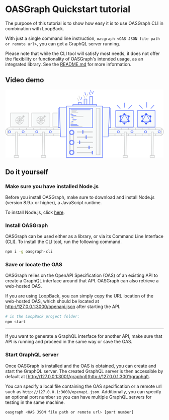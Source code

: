 # OASGraph Quickstart tutorial

The purpose of this tutorial is to show how easy it is to use OASGraph CLI in combination with LoopBack.

With just a single command line instruction, `oasgraph <OAS JSON file path or remote url>`, you can get a GraphQL server running.

Please note that while the CLI tool will satisfy most needs, it does not offer the flexibility or functionality of OASGraph's intended usage, as an integrated library. See the [README.md](../../README.md) for more information.

## Video demo

[![OASGraph](../conveyor_belt.png)](https://www.youtube.com/watch?v=KXUTmM6y-LM "Click here to watch!")

## Do it yourself

### Make sure you have installed Node.js

Before you install OASGraph, make sure to download and install Node.js (version 8.9.x or higher), a JavaScript runtime.

To install Node.js, click [here](https://nodejs.org/en/download/).

### Install OASGraph

OASGraph can be used either as a library, or via its Command Line Interface (CLI). To install the CLI tool, run the following command.

```sh
npm i -g oasgraph-cli
```

### Save or locate the OAS

OASGraph relies on the OpenAPI Specification (OAS) of an existing API to create a GraphQL interface around that API. OASGraph can also retrieve a web-hosted OAS.

If you are using LoopBack, you can simply copy the URL location of the web-hosted OAS, which should be located at http://127.0.0.1:3000/openapi.json after starting the API.

```sh
# in the LoopBack project folder:
npm start
```

***

If you want to generate a GraphQL interface for another API, make sure that API is running and proceed in the same way or save the OAS.

### Start GraphQL server

Once OASGraph is installed and the OAS is obtained, you can create and start the GraphQL server. The created GraphQL server is then accessible by default at [http://127.0.0.1:3001/graphql](http://127.0.0.1:3001/graphql).

You can specify a local file containing the OAS specification or a remote url such as `http://127.0.0.1:3000/openapi.json`. Additionally, you can specify an optional port number so you can have multiple GraphQL servers for testing in the same machine.

```sh
oasgraph <OAS JSON file path or remote url> [port number]
```
